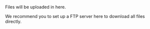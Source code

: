 Files will be uploaded in here.

We recommend you to set up a FTP server here to download all files directly.
